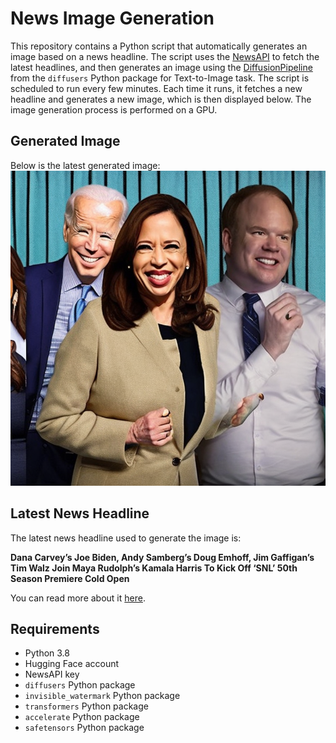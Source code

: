 # News Image Generation
This repository contains a Python script that automatically generates an image based on a news headline. The script uses the [NewsAPI](https://newsapi.org/) to fetch the latest headlines, and then generates an image using the [DiffusionPipeline](https://github.com/huggingface/diffusers) from the `diffusers` Python package for Text-to-Image task.
The script is scheduled to run every few minutes. Each time it runs, it fetches a new headline and generates a new image, which is then displayed below. The image generation process is performed on a GPU.

## Generated Image
Below is the latest generated image:
![Generated Image](image.png)

## Latest News Headline
The latest news headline used to generate the image is:

**Dana Carvey’s Joe Biden, Andy Samberg’s Doug Emhoff, Jim Gaffigan’s Tim Walz Join Maya Rudolph’s Kamala Harris To Kick Off ‘SNL’ 50th Season Premiere Cold Open**

You can read more about it [here](http://deadline.com/2024/09/snl-cold-open-andy-sambergs-jim-gaffigan-dana-carvey-maya-rudolph-1236102778/).

## Requirements
- Python 3.8
- Hugging Face account
- NewsAPI key
- `diffusers` Python package
- `invisible_watermark` Python package
- `transformers` Python package
- `accelerate` Python package
- `safetensors` Python package
